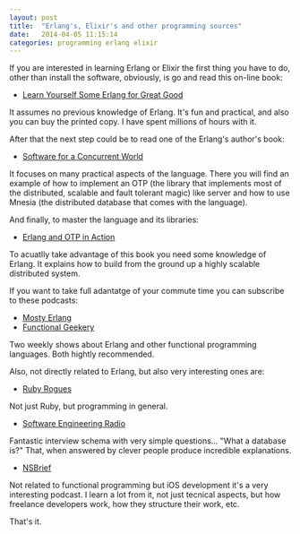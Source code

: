 ```yaml
---
layout: post
title:  "Erlang's, Elixir's and other programming sources"
date:   2014-04-05 11:15:14
categories: programming erlang elixir
---
```


If you are interested in learning Erlang or Elixir the first thing you have to do,
other than install the software, obviously, is go and read this on-line book:

* [Learn Yourself Some Erlang for Great Good][learn_yourserf_some_erlang]

It assumes no previous knowledge of Erlang. It's fun and practical, and also you can buy the
printed copy. I have spent millions of hours with it.

After that the next step could be to read one of the Erlang's author's book:

* [Software for a Concurrent World][software_for_a_concurrent_world]

It focuses on many practical aspects of the language. There you will find an example of how to implement an
OTP (the library that implements most of the distributed, scalable and fault tolerant magic) like server and
how to use Mnesia (the distributed database that comes with the language).

And finally, to master the language and its libraries:

* [Erlang and OTP in Action][erlang_and_otp_in_action]

To acuatlly take advantage of this book you need some knowledge of Erlang. It explains
how to build from the ground up a highly scalable distributed system.

If you want to take full adantatge of your commute time you can subscribe to these podcasts:

* [Mosty Erlang][mostly_erlang]
* [Functional Geekery][functional_geekery]

Two weekly shows about Erlang and other functional programming languages. Both hightly recommended.

Also, not directly related to Erlang, but also very interesting ones are:

* [Ruby Rogues][ruby_rogues]

Not just Ruby, but programming in general.

* [Software Engineering Radio][software_engineering_radio]

Fantastic interview schema with very simple questions... "What a database is?" That, when
answered by clever people produce incredible explanations.

* [NSBrief][nsbrief]

Not related to functional programming but iOS development it's a very interesting podcast.
I learn a lot from it, not just tecnical aspects, but how freelance developers work, how they structure
their work, etc.

That's it.

[mostly_erlang]: http://mostlyerlang.com/
[learn_yourserf_some_erlang]: http://learnyousomeerlang.com/content
[software_for_a_concurrent_world]: http://pragprog.com/book/jaerlang/programming-erlang
[erlang_and_otp_in_action]: http://www.amazon.com/Erlang-OTP-Action-Martin-Logan/dp/1933988789
[functional_geekery]: http://www.functionalgeekery.com
[ruby_rogues]: http://rubyrogues.com
[software_engineering_radio]: http://www.se-radio.net
[nsbrief]: http://www.nsbrief.com
